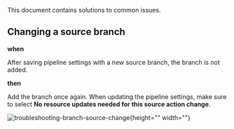 This document contains solutions to common issues. 

## Changing a source branch 

**when**

After saving pipeline settings with a new source branch, the branch is not added.

**then**

Add the branch once again. When updating the pipeline settings, make sure to select **No resource updates needed for this source action change**.

![troubleshooting-branch-source-change](https://spryker.s3.eu-central-1.amazonaws.com/cloud-docs/Spryker+Cloud/Troubleshooting/troubleshooting-branch-source-change.png){height="" width=""}

